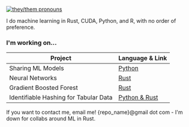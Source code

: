 [![they/them pronouns](https://img.shields.io/badge/pronouns-they%2Fthem-orange)]()

I do machine learning in Rust, CUDA, Python, and R, with no order of preference. 

### I'm working on...
| Project 	| Language & Link 	|
|-	|-	|
| Sharing ML Models | [Python](https://github.com/shareableai/jackdaw) |
| Neural Networks | [Rust](https://github.com/spearow/juice) 	|
| Gradient Boosted Forest  	| [Rust](https://gitlab.com/EdenHyacinth/randomforust) 	|
| Identifiable Hashing for Tabular Data | [Python & Rust](https://github.com/lissahyacinth/idhash-py) |

If you want to contact me, email me! {repo_name}@gmail dot com - I'm down for collabs around ML in Rust.
